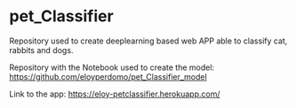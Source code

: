 # pet_Classifier

Repository used to create deeplearning based web APP able to classify cat, rabbits and dogs.

Repository with the Notebook used to create the model: https://github.com/eloyperdomo/pet_Classifier_model


Link to the app: https://eloy-petclassifier.herokuapp.com/


